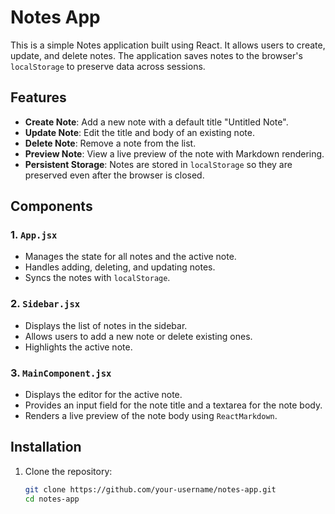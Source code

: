 # Notes App

This is a simple Notes application built using React. It allows users to create, update, and delete notes. The application saves notes to the browser's `localStorage` to preserve data across sessions.

## Features

- **Create Note**: Add a new note with a default title "Untitled Note".
- **Update Note**: Edit the title and body of an existing note.
- **Delete Note**: Remove a note from the list.
- **Preview Note**: View a live preview of the note with Markdown rendering.
- **Persistent Storage**: Notes are stored in `localStorage` so they are preserved even after the browser is closed.

## Components

### 1. `App.jsx`
- Manages the state for all notes and the active note.
- Handles adding, deleting, and updating notes.
- Syncs the notes with `localStorage`.

### 2. `Sidebar.jsx`
- Displays the list of notes in the sidebar.
- Allows users to add a new note or delete existing ones.
- Highlights the active note.

### 3. `MainComponent.jsx`
- Displays the editor for the active note.
- Provides an input field for the note title and a textarea for the note body.
- Renders a live preview of the note body using `ReactMarkdown`.

## Installation

1. Clone the repository:
   ```bash
   git clone https://github.com/your-username/notes-app.git
   cd notes-app
